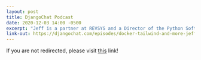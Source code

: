 ```yaml
---
layout: post
title: DjangoChat Podcast
date: 2020-12-03 14:00 -0500
excerpt: "Jeff is a partner at REVSYS and a Director of the Python Software Foundation. We discuss modern development tools including Github Actions, Docker, Tailwind, and more."
link-out: https://djangochat.com/episodes/docker-tailwind-and-more-jeff-triplett
---
```


<script type="text/javascript">
window.location.href = "{{ page.link-out }}";
</script>

If you are not redirected, please visit <a href="{{ post.link-out }}">this</a> link!
